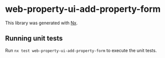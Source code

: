 # web-property-ui-add-property-form

This library was generated with [Nx](https://nx.dev).

## Running unit tests

Run `nx test web-property-ui-add-property-form` to execute the unit tests.
